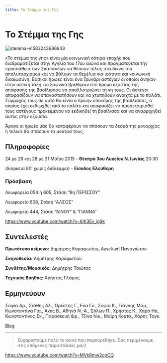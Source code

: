 ```yaml
---
title: Το Στέμμα της Γης
---
```


# Το Στέμμα της Γης

![stemma-e1583243686943](https://github.com/theatrikiopa/theatrikiopa.eu/assets/16403754/0b14930c-1335-425e-8446-364a90c9177e)

«Το στέμμα της γης» είναι μία κοινωνική σάτιρα εποχής που διαδραματίζεται στην Αγγλία του 17ου αιώνα και πραγματεύεται την προσπάθεια των Σκαπανέων να θέσουν τέλος στα δεινά του απολυταρχισμού και να βάλουν τα θεμέλια για ισότητα και κοινωνική δικαιωσύνη. Βασικοί ήρωες είναι ένα ζευγάρι αστέγων οι οποίοι άνηκαν στην αστική τάξη και ξαφνικά βρέθηκαν στο δρόμο εξαιτίας της απόφασης της βασίλισσας να απαλλοτριώσει τη γη τους. Οι άστεγοι αποφασίζουν να επαναστατήσουν και να χτυπηθούν ανοιχτά με το παλάτι. Σύμμαχός τους σε αυτό θα είναι ο πρώην υποκόμης της βασίλισσας, ο οποίος έχει εκδιωχθεί από το παλάτι και αποφασίζει να προσεταιρισθεί τους αστέγους προκειμένου να εκδικηθεί τη βασίλισσα και να αναρριχηθεί αυτός στην εξουσία.

Άραγε οι ήρωές μας θα καταφέρουν να σπάσουν τα δεσμά της μοναρχίας ή τελικά θα σπάσουν τα μούτρα τους;

## Πληροφορίες
24 με 26 και 28 με 31 Μαΐου 2015 - **Θέατρο 3ου Λυκείου Ν. Ιωνίας** 20:30

(διάρκεια 80′ χωρίς διάλειμμα) - **Είσοδος Ελεύθερη**

### Πρόσβαση
Λεωφορεία 054 ή 605, Στάση “9η ΠΕΡΙΣΣΟΥ”

Λεωφορείο 608, Στάση “ΑΛΣΟΣ”

Λεωφορείο 444, Στάση “ΑΙΝΟΥ” & “ΓΙΑΝΝΑ”

https://www.youtube.com/watch?v=6iK3Ey_ig9k

## Συντελεστές
**Πρωτότυπο κείμενο:** Δημήτρης Καραφωτίου, Αγγελική Παναγιώτου

**Σκηνοθεσία:** Δημήτρης Καραφωτίου

**Συνθέτης/Μουσικός:** Δημήτρης Τσιώτας

**Τεχνικός Βοηθός:** Χρήστος Γλάρος

## Ερμηνεύουν
Σοφία Αρ., Στάθης Αλ., Ορέστης Γ., Εύα Γκ., Σοφία Κ., Γιάννης Μαμ., Κωνσταντίνα Για., Άκης Β., Αθηνά Ν.-Α., Σόλων Π., Χρήστος Κ., Χαρά Ησ., Κωνσταντίνος Σκ., Παρασκευή Φρ., Τζίνα Νικ., Μαίρη Κουτσ., Χάρης Ταγκ.

[Blog](http://earthcrowntheatre.blogspot.gr/)

***
> Ευχαριστούμε πολύ το κοινό που παρευρέθηκε.
> Σας περιμένουμε στις επόμενες παραστάσεις μας!

https://www.youtube.com/watch?v=MVkRmw2opCQ

